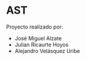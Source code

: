 # AST

Proyecto realizado por:
-   José Miguel Alzate
-   Julian Ricaurte Hoyos
-   Alejandro Velásquez Uribe